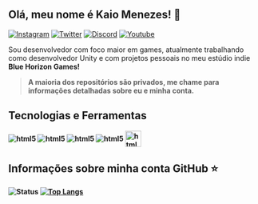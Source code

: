 ## Olá, meu nome é <strong>Kaio Menezes!</strong> 👋 
[![Instagram](https://img.shields.io/badge/Instagram-E4405F?style=for-the-badge&logo=instagram&logoColor=white)](https://www.instagram.com/kjbeatss/)
[![Twitter](https://img.shields.io/badge/Twitter-1DA1F2?style=for-the-badge&logo=twitter&logoColor=white)](https://twitter.com/kjotabe)
[![Discord](https://img.shields.io/badge/Discord-7289DA?style=for-the-badge&logo=discord&logoColor=white)](http://discordapp.com/users/570696549705973770)
[![Youtube](https://img.shields.io/badge/YouTube-FF0000?style=for-the-badge&logo=youtube&logoColor=white)](https://www.youtube.com/channel/UCnCu_ohrXYS4M2XXRKZ6Jhg)


Sou desenvolvedor com foco maior em games, atualmente trabalhando como desenvolvedor Unity e com projetos pessoais no meu estúdio indie <strong>Blue Horizon Games<strong>!

> A maioria dos repositórios são privados, me chame para informações detalhadas sobre eu e minha conta.

## Tecnologias e Ferramentas
<div style="display: inline_block">
          <img align="center" alt="html5" src="https://img.shields.io/badge/C%23-239120?style=for-the-badge&logo=c-sharp&logoColor=white" />
          <img align="center" alt="html5" src="https://img.shields.io/badge/JavaScript-F7DF1E?style=for-the-badge&logo=javascript&logoColor=white" /> 
          <img align="center" alt="html5" src="https://img.shields.io/badge/Unity-100000?style=for-the-badge&logo=unity&logoColor=white" />
          <img align="center" alt="html5" src="https://img.shields.io/badge/Audacity-0000CC?style=for-the-badge&logo=audacity&logoColor=white" />
          <img height="32" align="center" alt="html5" src="https://global.discourse-cdn.com/standard10/uploads/fmod/optimized/2X/1/17241fbb95f21b768badfee156c593b0ed2bc5ed_2_1024x574.png" />
</div>    
          
## Informações sobre minha conta GitHub ⭐
![Status](https://github-readme-stats.vercel.app/api?username=kaiomenezes57&show_icons=false&theme=dark)
[![Top Langs](https://github-readme-stats.vercel.app/api/top-langs/?username=kaiomenezes57&layout=compact)](https://github.com/anuraghazra/github-readme-stats)
